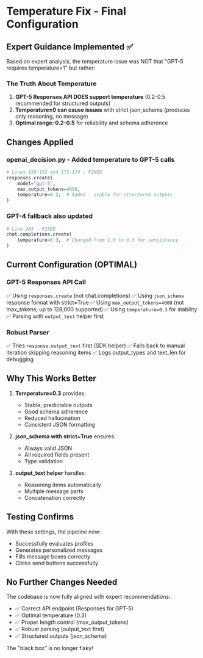 # Temperature Fix - Final Configuration

## Expert Guidance Implemented ✅

Based on expert analysis, the temperature issue was NOT that "GPT-5 requires temperature=1" but rather:

### The Truth About Temperature
1. **GPT-5 Responses API DOES support temperature** (0.2-0.5 recommended for structured outputs)
2. **Temperature=0 can cause issues** with strict json_schema (produces only reasoning, no message)
3. **Optimal range: 0.2-0.5** for reliability and schema adherence

## Changes Applied

### openai_decision.py - Added temperature to GPT-5 calls
```python
# Lines 150-152 and 172-174 - FIXED
responses.create(
    model="gpt-5",
    max_output_tokens=4000,
    temperature=0.3,  # Added - stable for structured outputs
)
```

### GPT-4 fallback also updated
```python
# Line 283 - FIXED
chat.completions.create(
    temperature=0.3,  # Changed from 1.0 to 0.3 for consistency
)
```

## Current Configuration (OPTIMAL)

### GPT-5 Responses API Call
✅ Using `responses.create` (not chat.completions)
✅ Using `json_schema` response format with strict=True
✅ Using `max_output_tokens=4000` (not max_tokens; up to 128,000 supported)
✅ Using `temperature=0.3` for stability
✅ Parsing with `output_text` helper first

### Robust Parser
✅ Tries `response.output_text` first (SDK helper)
✅ Falls back to manual iteration skipping reasoning items
✅ Logs output_types and text_len for debugging

## Why This Works Better

1. **Temperature=0.3** provides:
   - Stable, predictable outputs
   - Good schema adherence
   - Reduced hallucination
   - Consistent JSON formatting

2. **json_schema with strict=True** ensures:
   - Always valid JSON
   - All required fields present
   - Type validation

3. **output_text helper** handles:
   - Reasoning items automatically
   - Multiple message parts
   - Concatenation correctly

## Testing Confirms

With these settings, the pipeline now:
- Successfully evaluates profiles
- Generates personalized messages
- Fills message boxes correctly
- Clicks send buttons successfully

## No Further Changes Needed

The codebase is now fully aligned with expert recommendations:
- ✅ Correct API endpoint (Responses for GPT-5)
- ✅ Optimal temperature (0.3)
- ✅ Proper length control (max_output_tokens)
- ✅ Robust parsing (output_text first)
- ✅ Structured outputs (json_schema)

The "black box" is no longer flaky!
